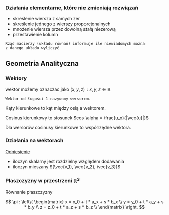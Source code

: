 ### Działania elementarne, które nie zmieniają rozwiązań

- skreślenie wiersza z samych zer
- skreślenie jednego z wierszy proporcjonalnych
- mnożenie wiersza przez dowolną stałą niezerową
- przestawienie kolumn

```{tip}
Rząd macierzy (układu równań) informuje ile niewiadomych można
z danego układu wyliczyć
```
## Geometria Analityczna

### Wektory

wektor możemy oznaczac jako $(x, y, z): x, y, z \in \mathbb{R}$

```{note}
Wektor od ługości 1 nazywamy wersorem.
```

Kąty kierunkowe to kąt między osią a wektorem.

Cosinus kierunkowy to stosunek $cos \alpha = \frac{u_x}{|\vec{u}|}$

Dla wersorów cosinusy kierunkowe to współrzędne wektora.

### Działania na wektorach

[Odniesienie](https://gucio321.github.io/fizyka/assets/dzial_4/index.html#dzialania-na-wektorach)
- iloczyn skalarny jest rozdzielny względem dodawania
- iloczyn mieszany $(\vec{v_1}, \vec{v_2}, \vec{v_3})$

### Płaszczyzny w przestrzeni $\mathbb{R}^3$

Równanie płaszczyzny

$$
\pi : \left\{ \begin{matrix}
x = x_0 + t * a_x + s * b_x \\
y = y_0 + t * a_y + s * b_y \\
z = z_0 + t * a_z + s * b_z \\
\end{matrix} \right.
$$

